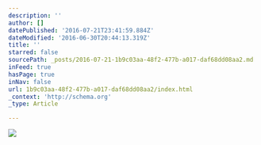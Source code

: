 ```yaml
---
description: ''
author: []
datePublished: '2016-07-21T23:41:59.884Z'
dateModified: '2016-06-30T20:44:13.319Z'
title: ''
starred: false
sourcePath: _posts/2016-07-21-1b9c03aa-48f2-477b-a017-daf68dd08aa2.md
inFeed: true
hasPage: true
inNav: false
url: 1b9c03aa-48f2-477b-a017-daf68dd08aa2/index.html
_context: 'http://schema.org'
_type: Article

---
```

![](https://the-grid-user-content.s3-us-west-2.amazonaws.com/b1ca98e0-4da8-48de-b515-6bcf77d24509.jpg)